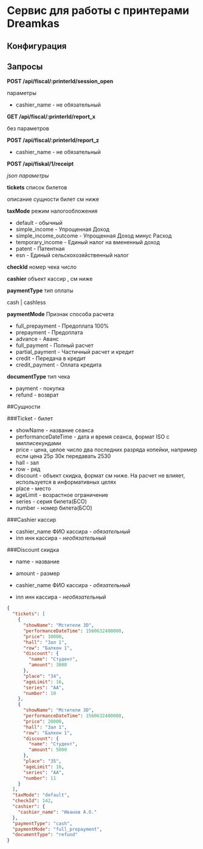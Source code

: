 # Сервис для работы с принтерами Dreamkas

## Конфигурация

## Запросы

**POST /api/fiscal/:printerId/session_open**   

параметры  
* cashier_name - не обязательный

**GET /api/fiscal/:printerId/report_x**   

без параметров

**POST /api/fiscal/:printerId/report_z**   

* cashier_name - не обязательный


**POST /api/fiskal/1/receipt**

*json параметры*

  **tickets** список билетов
  
  описание сущности билет см ниже

  **taxMode** режим налогообложения
  
  * default - обычный 
  * simple_income - Упрощенная Доход
  * simple_income_outcome - Упрощенная Доход минус Расход 
  * temporary_income - Единый налог на вмененный доход
  * patent - Патентная
  * esn - Единый сельскохозяйственный налог
  
  
  **checkId** номер чека
  число
  
  **cashier** объект кассир
   , см ниже
   
   
  **paymentType** тип оплаты 
  
  cash | cashless
  
  
  **paymentMode** Признак способа расчета
   
   * full_prepayment - Предоплата 100%
   * prepayment - Предоплата
   * advance - Аванс
   * full_payment - Полный расчет
   * partial_payment - Частичный расчет и кредит
   * credit - Передача в кредит
   * credit_payment - Оплата кредита
   
   
  **documentType** тип чека
  
  * payment - покупка
  * refund - возврат
  
##Сущности
  
  ###Ticket - билет
  
  * showName - название сеанса
  * performanceDateTime - дата и время сеанса, формат ISO  с миллисекундами
  * price - цена, целое число два последних разряда копейки, например если цена 25р 30к передавать 2530
  * hall - зал
  * row - ряд
  * discount - объект скидка, формат см ниже. На расчет не влияет,
  используется в информативных целях 
  * place - место
  * ageLimit - возрастное ограничение
  * series - серия билета(БСО)
  * number - номер билета(БСО)
  
###Cashier кассир

* cashier_name  ФИО кассира - *обязательный*
* inn инн кассира - *необязательный*

###Discount скидка

* name - название
* amount - размер

* cashier_name  ФИО кассира - *обязательный*
* inn инн кассира - *необязательный*

```json
{
  "tickets": [
    {
      "showName": "Мстители 3D",
      "performanceDateTime": 1560632400000,
      "price": 10000,
      "hall": "Зал 1",
      "row": "Балкон 1",
      "discount": {
        "name": "Студент",
        "amount": 3000
      },
      "place": "34",
      "ageLimit": 16,
      "series": "АА",
      "number": 10
    },
    {
      "showName": "Мстители 3D",
      "performanceDateTime": 1560632400000,
      "price": 20000,
      "hall": "Зал 1",
      "row": "Балкон 1",
      "discount": {
        "name": "Студент",
        "amount": 5000
      },
      "place": "35",
      "ageLimit": 16,
      "series": "АА",
      "number": 11
    }
  ],
  "taxMode": "default",
  "checkId": 142,
  "cashier": {
    "cashier_name": "Иванов А.О."
  },
  "paymentType": "cash",
  "paymentMode": "full_prepayment",
  "documentType": "refund"
}
```


